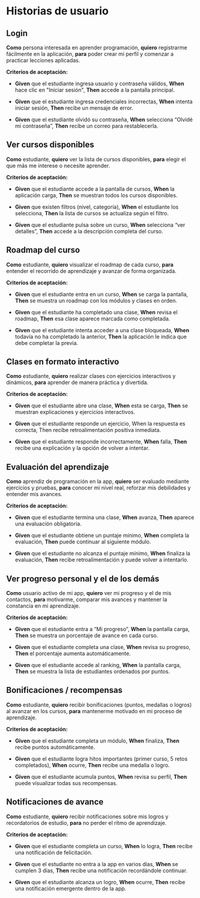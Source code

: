 # Historias de usuario

## Login

**Como** persona interesada en aprender programación,
**quiero** registrarme fácilmente en la aplicación,
**para** poder crear mi perfil y comenzar a practicar lecciones aplicadas.

**Criterios de aceptación:**

- **Given** que el estudiante ingresa usuario y contraseña válidos, **When** hace clic en "Iniciar sesión", **Then** accede a la pantalla principal.

- **Given** que el estudiante ingresa credenciales incorrectas, **When** intenta iniciar sesión, **Then** recibe un mensaje de error.

- **Given** que el estudiante olvidó su contraseña, **When** selecciona “Olvidé mi contraseña”, **Then** recibe un correo para restablecerla.

## Ver cursos disponibles

**Como** estudiante,
**quiero** ver la lista de cursos disponibles,
**para** elegir el que más me interese o necesite aprender.

**Criterios de aceptación:**

- **Given** que el estudiante accede a la pantalla de cursos, **When** la aplicación carga, **Then** se muestran todos los cursos disponibles.

- **Given** que existen filtros (nivel, categoría), **When** el estudiante los selecciona, **Then** la lista de cursos se actualiza según el filtro.

- **Given** que el estudiante pulsa sobre un curso, **When** selecciona “ver detalles”, **Then** accede a la descripción completa del curso.

## Roadmap del curso

**Como** estudiante,
**quiero** visualizar el roadmap de cada curso,
**para** entender el recorrido de aprendizaje y avanzar de forma organizada.

**Criterios de aceptación:**

- **Given** que el estudiante entra en un curso, **When** se carga la pantalla, **Then** se muestra un roadmap con los módulos y clases en orden.

- **Given** que el estudiante ha completado una clase, **When** revisa el roadmap, **Then** esa clase aparece marcada como completada.

- **Given** que el estudiante intenta acceder a una clase bloqueada, **When** todavía no ha completado la anterior, **Then** la aplicación le indica que debe completar la previa.

## Clases en formato interactivo

**Como** estudiante,
**quiero** realizar clases con ejercicios interactivos y dinámicos,
**para** aprender de manera práctica y divertida.

**Criterios de aceptación:**

- **Given** que el estudiante abre una clase, **When** esta se carga, **Then** se muestran explicaciones y ejercicios interactivos.

- **Given** que el estudiante responde un ejercicio, When la respuesta es correcta, Then recibe retroalimentación positiva inmediata.

- **Given** que el estudiante responde incorrectamente, **When** falla, **Then** recibe una explicación y la opción de volver a intentar.

## Evaluación del aprendizaje

**Como** aprendiz de programación en la app,
**quiero** ser evaluado mediante ejercicios y pruebas,
**para** conocer mi nivel real, reforzar mis debilidades y entender mis avances.

**Criterios de aceptación:**

- **Given** que el estudiante termina una clase, **When** avanza, **Then** aparece una evaluación obligatoria.

- **Given** que el estudiante obtiene un puntaje mínimo, **When** completa la evaluación, **Then** puede continuar al siguiente módulo.

- **Given** que el estudiante no alcanza el puntaje mínimo, **When** finaliza la evaluación, **Then** recibe retroalimentación y puede volver a intentarlo.

## Ver progreso personal y el de los demás

**Como** usuario activo de mi app,
**quiero** ver mi progreso y el de mis contactos,
**para** motivarme, comparar mis avances y mantener la constancia en mi aprendizaje.

**Criterios de aceptación:**

- **Given** que el estudiante entra a “Mi progreso”, **When** la pantalla carga, **Then** se muestra un porcentaje de avance en cada curso.

- **Given** que el estudiante completa una clase, **When** revisa su progreso, **Then** el porcentaje aumenta automáticamente.

- **Given** que el estudiante accede al ranking, **When** la pantalla carga, **Then** se muestra la lista de estudiantes ordenados por puntos.

## Bonificaciones / recompensas

**Como** estudiante,
**quiero** recibir bonificaciones (puntos, medallas o logros) al avanzar en los cursos,
**para** mantenerme motivado en mi proceso de aprendizaje.

**Criterios de aceptación:**

- **Given** que el estudiante completa un módulo, **When** finaliza, **Then** recibe puntos automáticamente.

- **Given** que el estudiante logra hitos importantes (primer curso, 5 retos completados), **When** ocurre, **Then** recibe una medalla o logro.

- **Given** que el estudiante acumula puntos, **When** revisa su perfil, **Then** puede visualizar todas sus recompensas.

## Notificaciones de avance

**Como** estudiante, **quiero** recibir notificaciones sobre mis logros y recordatorios de estudio, **para** no perder el ritmo de aprendizaje.

**Criterios de aceptación:**

- **Given** que el estudiante completa un curso, **When** lo logra, **Then** recibe una notificación de felicitación.

- **Given** que el estudiante no entra a la app en varios días, **When** se cumplen 3 días, **Then** recibe una notificación recordándole continuar.

- **Given** que el estudiante alcanza un logro, **When** ocurre, **Then** recibe una notificación emergente dentro de la app.